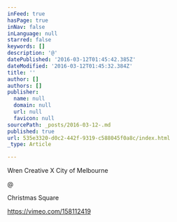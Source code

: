 ```yaml
---
inFeed: true
hasPage: true
inNav: false
inLanguage: null
starred: false
keywords: []
description: '@'
datePublished: '2016-03-12T01:45:42.385Z'
dateModified: '2016-03-12T01:45:32.384Z'
title: ''
author: []
authors: []
publisher:
  name: null
  domain: null
  url: null
  favicon: null
sourcePath: _posts/2016-03-12-.md
published: true
url: 535e3320-d0c2-442f-9319-c588045f0a8c/index.html
_type: Article

---
```

Wren Creative X City of Melbourne 

@

Christmas Square

https://vimeo.com/158112419